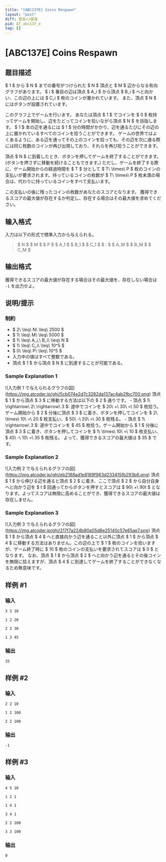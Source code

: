 ```yaml
---
title: "[ABC137E] Coins Respawn"
layout: "post"
diff: 普及+/提高
pid: AT_abc137_e
tag: []
---
```


# [ABC137E] Coins Respawn

## 题目描述

[problemUrl]: https://atcoder.jp/contests/abc137/tasks/abc137_e

$ 1 $ から $ N $ までの番号がつけられた $ N $ 頂点と $ M $ 辺からなる有向グラフがあります。 $ i $ 番目の辺は頂点 $ A_i $ から頂点 $ B_i $ へと向かい、この辺の上には $ C_i $ 枚のコインが置かれています。 また、頂点 $ N $ にはボタンが設置されています。

このグラフ上でゲームを行います。 あなたは頂点 $ 1 $ でコインを $ 0 $ 枚持ってゲームを開始し、辺をたどってコインを拾いながら頂点 $ N $ を目指します。 $ 1 $ 本の辺を通るには $ 1 $ 分の時間がかかり、辺を通るたびにその辺の上に置かれているすべてのコインを拾うことができます。 ゲームの世界ではよくあるように、ある辺を通ってその上のコインを拾っても、その辺を次に通る際には同じ枚数のコインが再び出現しており、それらを再び拾うことができます。

頂点 $ N $ に到着したとき、ボタンを押してゲームを終了することができます。(ボタンを押さずに移動を続けることもできます。) ただし、ゲームを終了する際に、ゲーム開始からの経過時間を $ T $ 分として $ T\ \times\ P $ 枚のコインの支払いが要求されます。持っているコインの枚数が $ T\ \times\ P $ 枚未満の場合は、代わりに持っているコインをすべて支払います。

この支払いの後に残ったコインの枚数があなたのスコアとなります。 獲得できるスコアの最大値が存在するか判定し、存在する場合はその最大値を求めてください。

## 输入格式

入力は以下の形式で標準入力から与えられる。

> $ N $ $ M $ $ P $ $ A_1 $ $ B_1 $ $ C_1 $ $ : $ $ A_M $ $ B_M $ $ C_M $

## 输出格式

獲得できるスコアの最大値が存在する場合はその最大値を、存在しない場合は `-1` を出力せよ。

## 说明/提示

### 制約

- $ 2\ \leq\ N\ \leq\ 2500 $
- $ 1\ \leq\ M\ \leq\ 5000 $
- $ 1\ \leq\ A_i,\ B_i\ \leq\ N $
- $ 1\ \leq\ C_i\ \leq\ 10^5 $
- $ 0\ \leq\ P\ \leq\ 10^5 $
- 入力中の値はすべて整数である。
- 頂点 $ 1 $ から頂点 $ N $ に到達することが可能である。

### Sample Explanation 1

!\[入力例 1 で与えられるグラフの図\](https://img.atcoder.jp/ghi/5cb074e2d7c3282da137ac4ab2fbc700.png) 頂点 $ 1 $ から頂点 $ 3 $ に移動する方法は以下の $ 2 $ 通りです。 - 頂点 $ 1\ \rightarrow\ 2\ \rightarrow\ 3 $: 道中でコインを $ 20\ +\ 30\ =\ 50 $ 枚拾う。ゲーム開始から $ 2 $ 分後に頂点 $ 3 $ に着き、ボタンを押してコインを $ 2\ \times\ 10\ =\ 20 $ 枚支払い、$ 50\ -\ 20\ =\ 30 $ 枚残る。 - 頂点 $ 1\ \rightarrow\ 3 $: 道中でコインを $ 45 $ 枚拾う。ゲーム開始から $ 1 $ 分後に頂点 $ 3 $ に着き、ボタンを押してコインを $ 1\ \times\ 10\ =\ 10 $ 枚支払い、$ 45\ -\ 10\ =\ 35 $ 枚残る。 よって、獲得できるスコアの最大値は $ 35 $ です。

### Sample Explanation 2

!\[入力例 2 で与えられるグラフの図\](https://img.atcoder.jp/ghi/eb2188ad1e8189f963d233415fb293b6.png) 頂点 $ 1 $ から伸びる辺を通ると頂点 $ 2 $ に着き、ここで頂点 $ 2 $ から自分自身へと向かう辺を $ t $ 回通ってからボタンを押すとスコアは $ 90\ +\ 90t $ となります。よってスコアは無限に高めることができ、獲得できるスコアの最大値は存在しません。

### Sample Explanation 3

!\[入力例 3 で与えられるグラフの図\](https://img.atcoder.jp/ghi/217f7a224b80a05d8e25140c57e65ae7.png) 頂点 $ 1 $ から頂点 $ 4 $ へと直接向かう辺を通ること以外に頂点 $ 1 $ から頂点 $ 4 $ に移動する方法はありません。この辺の上で $ 1 $ 枚のコインを拾いますが、ゲーム終了時に $ 10 $ 枚のコインの支払いを要求されてスコアは $ 0 $ となります。 なお、頂点 $ 1 $ から頂点 $ 2 $ へと向かう辺を通るとその後コインを無限に拾えますが、頂点 $ 4 $ に到達してゲームを終了することができなくなるため無意味です。

## 样例 #1

### 输入

```
3 3 10
1 2 20
2 3 30
1 3 45
```

### 输出

```
35
```

## 样例 #2

### 输入

```
2 2 10
1 2 100
2 2 100
```

### 输出

```
-1
```

## 样例 #3

### 输入

```
4 5 10
1 2 1
1 4 1
3 4 1
2 2 100
3 3 100
```

### 输出

```
0
```

